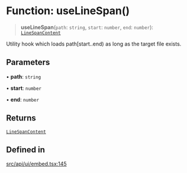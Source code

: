 # Function: useLineSpan()

> **useLineSpan**(`path`: `string`, `start`: `number`, `end`: `number`): [`LineSpanContent`](../type-aliases/LineSpanContent.md)

Utility hook which loads path[start..end) as long as the target file exists.

## Parameters

• **path**: `string`

• **start**: `number`

• **end**: `number`

## Returns

[`LineSpanContent`](../type-aliases/LineSpanContent.md)

## Defined in

[src/api/ui/embed.tsx:145](https://github.com/GamerGirlandCo/datacore/blob/73f36550e501eb29175b69b6a097ff3d4401efc7/src/api/ui/embed.tsx#L145)
